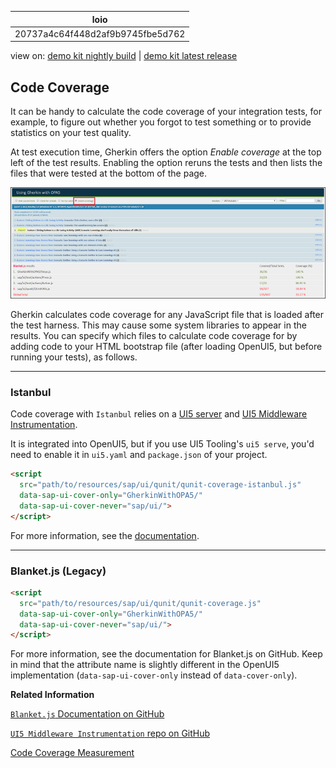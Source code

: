 <!-- loio20737a4c64f448d2af9b9745fbe5d762 -->

| loio |
| -----|
| 20737a4c64f448d2af9b9745fbe5d762 |

<div id="loio">

view on: [demo kit nightly build](https://sdk.openui5.org/nightly/#/topic/20737a4c64f448d2af9b9745fbe5d762) | [demo kit latest release](https://sdk.openui5.org/topic/20737a4c64f448d2af9b9745fbe5d762)</div>

## Code Coverage

It can be handy to calculate the code coverage of your integration tests, for example, to figure out whether you forgot to test something or to provide statistics on your test quality.

At test execution time, Gherkin offers the option *Enable coverage* at the top left of the test results. Enabling the option reruns the tests and then lists the files that were tested at the bottom of the page.

 ![](images/loio58d6e82cf5184288a2926951d8d12c30_LowRes.png) 

Gherkin calculates code coverage for any JavaScript file that is loaded after the test harness. This may cause some system libraries to appear in the results. You can specify which files to calculate code coverage for by adding code to your HTML bootstrap file \(after loading OpenUI5, but before running your tests\), as follows.

***

<a name="loio20737a4c64f448d2af9b9745fbe5d762__section_ojq_zz4_fwb"/>

### Istanbul

Code coverage with `Istanbul` relies on a [UI5 server](https://sap.github.io/ui5-tooling/stable/pages/Server/) and [UI5 Middleware Instrumentation](https://github.com/SAP/ui5-tooling-extensions/tree/main/packages/ui5-middleware-instrumentation).

It is integrated into OpenUI5, but if you use UI5 Tooling's `ui5 serve`, you'd need to enable it in `ui5.yaml` and `package.json` of your project.

```html
<script
  src="path/to/resources/sap/ui/qunit/qunit-coverage-istanbul.js"
  data-sap-ui-cover-only="GherkinWithOPA5/"
  data-sap-ui-cover-never="sap/ui/">
</script>
```

For more information, see the [documentation](https://github.com/SAP/ui5-tooling-extensions/tree/main/packages/ui5-middleware-instrumentation).

***

<a name="loio20737a4c64f448d2af9b9745fbe5d762__section_k3n_wz4_fwb"/>

### Blanket.js \(Legacy\)

```html
<script
  src="path/to/resources/sap/ui/qunit/qunit-coverage.js"
  data-sap-ui-cover-only="GherkinWithOPA5/"
  data-sap-ui-cover-never="sap/ui/">
</script>
```

For more information, see the documentation for Blanket.js on GitHub. Keep in mind that the attribute name is slightly different in the OpenUI5 implementation \(`data-sap-ui-cover-only` instead of `data-cover-only`\).

**Related Information**  


[`Blanket.js` Documentation on GitHub](https://github.com/alex-seville/blanket/blob/master/docs/intermediate_browser.md)

[`UI5 Middleware Instrumentation` repo on GitHub](https://github.com/SAP/ui5-tooling-extensions/tree/main/packages/ui5-middleware-instrumentation)

[Code Coverage Measurement](Code_Coverage_Measurement_7ef3242.md "You can measure the code coverage for your test inside the Control.qunit.html page either via HTML or JavaScript code using a code coverage tool like Istanbul (default) or Blanket.js (legacy).")

